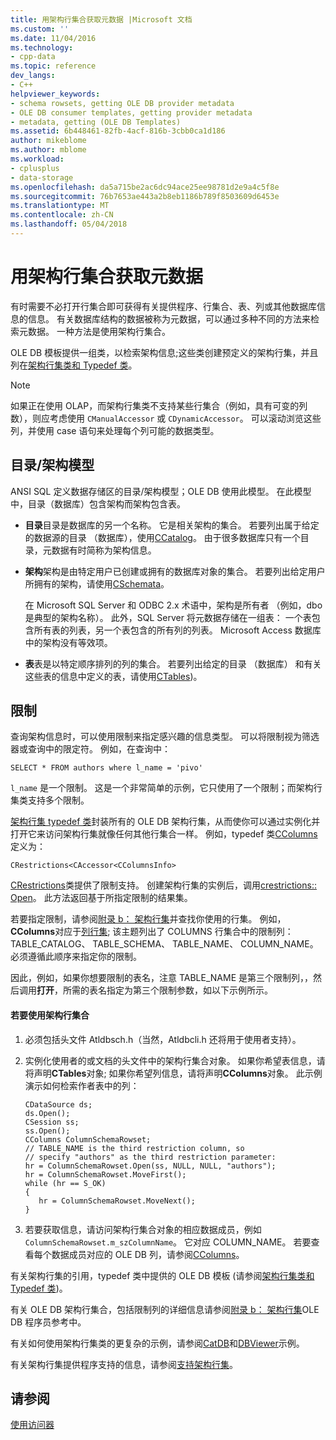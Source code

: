 ```yaml
---
title: 用架构行集合获取元数据 |Microsoft 文档
ms.custom: ''
ms.date: 11/04/2016
ms.technology:
- cpp-data
ms.topic: reference
dev_langs:
- C++
helpviewer_keywords:
- schema rowsets, getting OLE DB provider metadata
- OLE DB consumer templates, getting provider metadata
- metadata, getting (OLE DB Templates)
ms.assetid: 6b448461-82fb-4acf-816b-3cbb0ca1d186
author: mikeblome
ms.author: mblome
ms.workload:
- cplusplus
- data-storage
ms.openlocfilehash: da5a715be2ac6dc94ace25ee98781d2e9a4c5f8e
ms.sourcegitcommit: 76b7653ae443a2b8eb1186b789f8503609d6453e
ms.translationtype: MT
ms.contentlocale: zh-CN
ms.lasthandoff: 05/04/2018
---
```

# <a name="obtaining-metadata-with-schema-rowsets"></a>用架构行集合获取元数据
有时需要不必打开行集合即可获得有关提供程序、行集合、表、列或其他数据库信息的信息。 有关数据库结构的数据被称为元数据，可以通过多种不同的方法来检索元数据。 一种方法是使用架构行集合。  
  
 OLE DB 模板提供一组类，以检索架构信息;这些类创建预定义的架构行集，并且列在[架构行集类和 Typedef 类](../../data/oledb/schema-rowset-classes-and-typedef-classes.md)。  
  
> [!NOTE]
>  如果正在使用 OLAP，而架构行集类不支持某些行集合（例如，具有可变的列数），则应考虑使用 `CManualAccessor` 或 `CDynamicAccessor`。 可以滚动浏览这些列，并使用 case 语句来处理每个列可能的数据类型。  
  
## <a name="catalogschema-model"></a>目录/架构模型  
 ANSI SQL 定义数据存储区的目录/架构模型；OLE DB 使用此模型。 在此模型中，目录（数据库）包含架构而架构包含表。  
  
-   **目录**目录是数据库的另一个名称。 它是相关架构的集合。 若要列出属于给定的数据源的目录 （数据库），使用[CCatalog](../../data/oledb/ccatalogs-ccataloginfo.md)。 由于很多数据库只有一个目录，元数据有时简称为架构信息。  
  
-   **架构**架构是由特定用户已创建或拥有的数据库对象的集合。 若要列出给定用户所拥有的架构，请使用[CSchemata](../../data/oledb/cschemata-cschematainfo.md)。  
  
     在 Microsoft SQL Server 和 ODBC 2.x 术语中，架构是所有者 （例如，dbo 是典型的架构名称）。 此外，SQL Server 将元数据存储在一组表： 一个表包含所有表的列表，另一个表包含的所有列的列表。 Microsoft Access 数据库中的架构没有等效项。  
  
-   **表**表是以特定顺序排列的列的集合。 若要列出给定的目录 （数据库） 和有关这些表的信息中定义的表，请使用[CTables](../../data/oledb/ctables-ctableinfo.md))。  
  
## <a name="restrictions"></a>限制  
 查询架构信息时，可以使用限制来指定感兴趣的信息类型。 可以将限制视为筛选器或查询中的限定符。 例如，在查询中：  
  
```  
SELECT * FROM authors where l_name = 'pivo'  
```  
  
 `l_name` 是一个限制。 这是一个非常简单的示例，它只使用了一个限制；而架构行集类支持多个限制。  
  
 [架构行集 typedef 类](../../data/oledb/schema-rowset-classes-and-typedef-classes.md)封装所有的 OLE DB 架构行集，从而使你可以通过实例化并打开它来访问架构行集就像任何其他行集合一样。 例如，typedef 类[CColumns](../../data/oledb/ccolumns-ccolumnsinfo.md)定义为：  
  
```  
CRestrictions<CAccessor<CColumnsInfo>  
```  
  
 [CRestrictions](../../data/oledb/crestrictions-class.md)类提供了限制支持。 创建架构行集的实例后，调用[crestrictions:: Open](../../data/oledb/crestrictions-open.md)。 此方法返回基于所指定限制的结果集。  
  
 若要指定限制，请参阅[附录 b： 架构行集](http://go.microsoft.com/fwlink/p/?linkid=64681)并查找你使用的行集。 例如， **CColumns**对应于[列行集](http://go.microsoft.com/fwlink/p/?linkid=64682); 该主题列出了 COLUMNS 行集合中的限制列： TABLE_CATALOG、 TABLE_SCHEMA、 TABLE_NAME、 COLUMN_NAME。 必须遵循此顺序来指定你的限制。  
  
 因此，例如，如果你想要限制的表名，注意 TABLE_NAME 是第三个限制列，，然后调用**打开**，所需的表名指定为第三个限制参数，如以下示例所示。  
  
#### <a name="to-use-schema-rowsets"></a>若要使用架构行集合  
  
1.  必须包括头文件 Atldbsch.h（当然，Atldbcli.h 还将用于使用者支持）。  
  
2.  实例化使用者的或文档的头文件中的架构行集合对象。 如果你希望表信息，请将声明**CTables**对象; 如果你希望列信息，请将声明**CColumns**对象。 此示例演示如何检索作者表中的列：  
  
    ```  
    CDataSource ds;  
    ds.Open();  
    CSession ss;  
    ss.Open();  
    CColumns ColumnSchemaRowset;  
    // TABLE_NAME is the third restriction column, so  
    // specify "authors" as the third restriction parameter:  
    hr = ColumnSchemaRowset.Open(ss, NULL, NULL, "authors");  
    hr = ColumnSchemaRowset.MoveFirst();  
    while (hr == S_OK)  
    {  
       hr = ColumnSchemaRowset.MoveNext();  
    }  
    ```  
  
3.  若要获取信息，请访问架构行集合对象的相应数据成员，例如 `ColumnSchemaRowset.m_szColumnName`。 它对应 COLUMN_NAME。 若要查看每个数据成员对应的 OLE DB 列，请参阅[CColumns](../../data/oledb/ccolumns-ccolumnsinfo.md)。  
  
 有关架构行集的引用，typedef 类中提供的 OLE DB 模板 (请参阅[架构行集类和 Typedef 类](../../data/oledb/schema-rowset-classes-and-typedef-classes.md))。  
  
 有关 OLE DB 架构行集合，包括限制列的详细信息请参阅[附录 b： 架构行集](http://go.microsoft.com/fwlink/p/?linkid=64681)OLE DB 程序员参考中。  
  
 有关如何使用架构行集类的更复杂的示例，请参阅[CatDB](http://msdn.microsoft.com/en-us/003d516b-2bf6-444e-8be5-4ebaa0b66046)和[DBViewer](http://msdn.microsoft.com/en-us/07620f99-c347-4d09-9ebc-2459e8049832)示例。  
  
 有关架构行集提供程序支持的信息，请参阅[支持架构行集](../../data/oledb/supporting-schema-rowsets.md)。  
  
## <a name="see-also"></a>请参阅  
 [使用访问器](../../data/oledb/using-accessors.md)